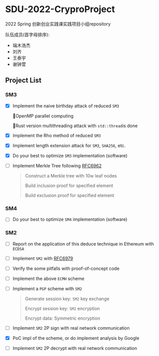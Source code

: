 # SDU-2022-CryproProject
2022 Spring 创新创业实践课实践项目小组repository

队伍成员(首字母排序):
- 端木浩杰
- 刘齐
- 王泰宇
- 谢钟萱

## Project List

### SM3

- [x] Implement the naive birthday attack of reduced `SM3`

  📢OpenMP parallel computing

  📢Rust version multithreading attack with `std::thread`is done

- [x] Implement the Rho method of reduced `SM3`

- [x] Implement length extension attack for `SM3`, `SHA256`, etc.

- [x] Do your best to optimize `SM3` implementation (software)

- [ ] Implement Merkle Tree following [RFC6962](https://www.rfc-editor.org/info/rfc6962)

  > Construct a Merkle tree with 10w leaf nodes
  >
  > Build inclusion proof for specified element
  >
  > Build exclusion proof for specified element  

### SM4

- [ ] Do your best to optimize `SM4` implementation (software)

### SM2

- [ ] Report on the application of this deduce technique in Ethereum with `ECDSA`

- [ ] Implement `SM2` with [RFC6979](https://www.rfc-editor.org/info/rfc6979)

- [ ] Verify the some pitfalls with proof-of-concept code

- [ ] Implement the above `ECMH` scheme

- [ ] Implement a `PGP` scheme with `SM2`

  > Generate session key: `SM2` key exchange  
  >
  > Encrypt session key: `SM2` encryption  
  >
  > Encrypt data: Symmetric encryption  

- [ ] Implement `SM2` 2P sign with real network communication

- [x] PoC impl of the scheme, or do implement analysis by Google

- [ ] Implement `SM2` 2P decrypt with real network communication
